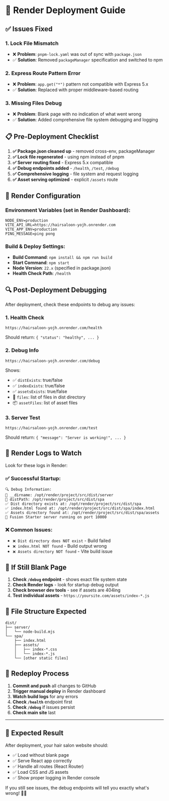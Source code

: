 # 🚀 Render Deployment Guide

## ✅ **Issues Fixed**

### 1. **Lock File Mismatch**
- ❌ **Problem**: `pnpm-lock.yaml` was out of sync with `package.json`
- ✅ **Solution**: Removed `packageManager` specification and switched to npm

### 2. **Express Route Pattern Error**
- ❌ **Problem**: `app.get("*")` pattern not compatible with Express 5.x
- ✅ **Solution**: Replaced with proper middleware-based routing

### 3. **Missing Files Debug**
- ❌ **Problem**: Blank page with no indication of what went wrong
- ✅ **Solution**: Added comprehensive file system debugging and logging

## 📋 **Pre-Deployment Checklist**

1. **✅ Package.json cleaned up** - removed cross-env, packageManager
2. **✅ Lock file regenerated** - using npm instead of pnpm
3. **✅ Server routing fixed** - Express 5.x compatible
4. **✅ Debug endpoints added** - `/health`, `/test`, `/debug`
5. **✅ Comprehensive logging** - file system and request logging
6. **✅ Asset serving optimized** - explicit `/assets` route

## 🔧 **Render Configuration**

### Environment Variables (set in Render Dashboard):
```env
NODE_ENV=production
VITE_API_URL=https://hairsaloon-yojh.onrender.com
VITE_APP_ENV=production
PING_MESSAGE=ping pong
```

### Build & Deploy Settings:
- **Build Command**: `npm install && npm run build`
- **Start Command**: `npm start`
- **Node Version**: `22.x` (specified in package.json)
- **Health Check Path**: `/health`

## 🔍 **Post-Deployment Debugging**

After deployment, check these endpoints to debug any issues:

### 1. Health Check
```
https://hairsaloon-yojh.onrender.com/health
```
Should return: `{ "status": "healthy", ... }`

### 2. Debug Info
```
https://hairsaloon-yojh.onrender.com/debug
```
Shows:
- ✅ `distExists`: true/false
- ✅ `indexExists`: true/false  
- ✅ `assetsExists`: true/false
- 📁 `files`: list of files in dist directory
- 📦 `assetFiles`: list of asset files

### 3. Server Test
```
https://hairsaloon-yojh.onrender.com/test
```
Should return: `{ "message": "Server is working!", ... }`

## 📝 **Render Logs to Watch**

Look for these logs in Render:

### ✅ **Successful Startup**:
```
🔍 Debug Information:
📂 __dirname: /opt/render/project/src/dist/server
📁 distPath: /opt/render/project/src/dist/spa
✅ Dist directory exists at: /opt/render/project/src/dist/spa
✅ index.html found at: /opt/render/project/src/dist/spa/index.html
✅ Assets directory found at: /opt/render/project/src/dist/spa/assets
🚀 Fusion Starter server running on port 10000
```

### ❌ **Common Issues**:
- `❌ Dist directory does NOT exist` - Build failed
- `❌ index.html NOT found` - Build output wrong
- `❌ Assets directory NOT found` - Vite build issue

## 🚨 **If Still Blank Page**

1. **Check `/debug` endpoint** - shows exact file system state
2. **Check Render logs** - look for startup debug output
3. **Check browser dev tools** - see if assets are 404ing
4. **Test individual assets** - `https://yoursite.com/assets/index-*.js`

## 📁 **File Structure Expected**
```
dist/
├── server/
│   └── node-build.mjs
└── spa/
    ├── index.html
    ├── assets/
    │   ├── index-*.css
    │   └── index-*.js
    └── [other static files]
```

## 🔄 **Redeploy Process**

1. **Commit and push** all changes to GitHub
2. **Trigger manual deploy** in Render dashboard
3. **Watch build logs** for any errors
4. **Check `/health`** endpoint first
5. **Check `/debug`** if issues persist
6. **Check main site** last

---

## 🎯 **Expected Result**

After deployment, your hair salon website should:
- ✅ Load without blank page
- ✅ Serve React app correctly
- ✅ Handle all routes (React Router)
- ✅ Load CSS and JS assets
- ✅ Show proper logging in Render console

If you still see issues, the debug endpoints will tell you exactly what's wrong! 🕵️‍♂️
